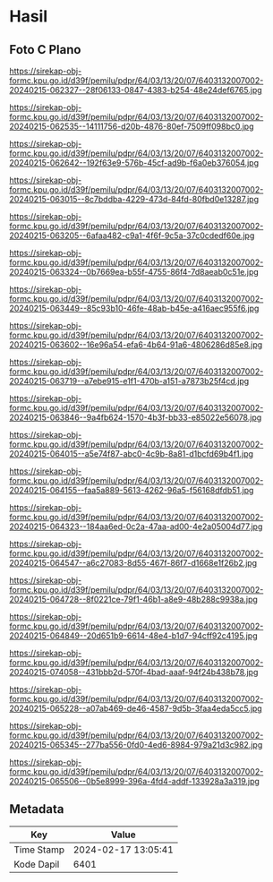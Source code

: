 # Hasil

## Foto C Plano

https://sirekap-obj-formc.kpu.go.id/d39f/pemilu/pdpr/64/03/13/20/07/6403132007002-20240215-062327--28f06133-0847-4383-b254-48e24def6765.jpg

https://sirekap-obj-formc.kpu.go.id/d39f/pemilu/pdpr/64/03/13/20/07/6403132007002-20240215-062535--14111756-d20b-4876-80ef-7509ff098bc0.jpg

https://sirekap-obj-formc.kpu.go.id/d39f/pemilu/pdpr/64/03/13/20/07/6403132007002-20240215-062642--192f63e9-576b-45cf-ad9b-f6a0eb376054.jpg

https://sirekap-obj-formc.kpu.go.id/d39f/pemilu/pdpr/64/03/13/20/07/6403132007002-20240215-063015--8c7bddba-4229-473d-84fd-80fbd0e13287.jpg

https://sirekap-obj-formc.kpu.go.id/d39f/pemilu/pdpr/64/03/13/20/07/6403132007002-20240215-063205--6afaa482-c9a1-4f6f-9c5a-37c0cdedf60e.jpg

https://sirekap-obj-formc.kpu.go.id/d39f/pemilu/pdpr/64/03/13/20/07/6403132007002-20240215-063324--0b7669ea-b55f-4755-86f4-7d8aeab0c51e.jpg

https://sirekap-obj-formc.kpu.go.id/d39f/pemilu/pdpr/64/03/13/20/07/6403132007002-20240215-063449--85c93b10-46fe-48ab-b45e-a416aec955f6.jpg

https://sirekap-obj-formc.kpu.go.id/d39f/pemilu/pdpr/64/03/13/20/07/6403132007002-20240215-063602--16e96a54-efa6-4b64-91a6-4806286d85e8.jpg

https://sirekap-obj-formc.kpu.go.id/d39f/pemilu/pdpr/64/03/13/20/07/6403132007002-20240215-063719--a7ebe915-e1f1-470b-a151-a7873b25f4cd.jpg

https://sirekap-obj-formc.kpu.go.id/d39f/pemilu/pdpr/64/03/13/20/07/6403132007002-20240215-063846--9a4fb624-1570-4b3f-bb33-e85022e56078.jpg

https://sirekap-obj-formc.kpu.go.id/d39f/pemilu/pdpr/64/03/13/20/07/6403132007002-20240215-064015--a5e74f87-abc0-4c9b-8a81-d1bcfd69b4f1.jpg

https://sirekap-obj-formc.kpu.go.id/d39f/pemilu/pdpr/64/03/13/20/07/6403132007002-20240215-064155--faa5a889-5613-4262-96a5-f56168dfdb51.jpg

https://sirekap-obj-formc.kpu.go.id/d39f/pemilu/pdpr/64/03/13/20/07/6403132007002-20240215-064323--184aa6ed-0c2a-47aa-ad00-4e2a05004d77.jpg

https://sirekap-obj-formc.kpu.go.id/d39f/pemilu/pdpr/64/03/13/20/07/6403132007002-20240215-064547--a6c27083-8d55-467f-86f7-d1668e1f26b2.jpg

https://sirekap-obj-formc.kpu.go.id/d39f/pemilu/pdpr/64/03/13/20/07/6403132007002-20240215-064728--8f0221ce-79f1-46b1-a8e9-48b288c9938a.jpg

https://sirekap-obj-formc.kpu.go.id/d39f/pemilu/pdpr/64/03/13/20/07/6403132007002-20240215-064849--20d651b9-6614-48e4-b1d7-94cff92c4195.jpg

https://sirekap-obj-formc.kpu.go.id/d39f/pemilu/pdpr/64/03/13/20/07/6403132007002-20240215-074058--431bbb2d-570f-4bad-aaaf-94f24b438b78.jpg

https://sirekap-obj-formc.kpu.go.id/d39f/pemilu/pdpr/64/03/13/20/07/6403132007002-20240215-065228--a07ab469-de46-4587-9d5b-3faa4eda5cc5.jpg

https://sirekap-obj-formc.kpu.go.id/d39f/pemilu/pdpr/64/03/13/20/07/6403132007002-20240215-065345--277ba556-0fd0-4ed6-8984-979a21d3c982.jpg

https://sirekap-obj-formc.kpu.go.id/d39f/pemilu/pdpr/64/03/13/20/07/6403132007002-20240215-065506--0b5e8999-396a-4fd4-addf-133928a3a319.jpg


## Metadata

| Key        | Value               |
| ---------- | ------------------- |
| Time Stamp | 2024-02-17 13:05:41 |
| Kode Dapil | 6401                |



